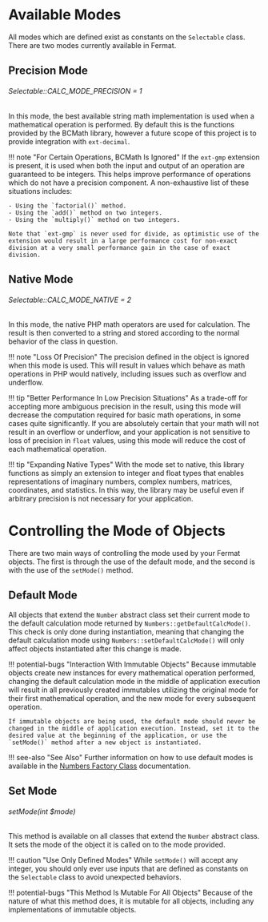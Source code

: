 # Available Modes

All modes which are defined exist as constants on the `Selectable` class. There are two modes currently available in Fermat.

## Precision Mode

###### Selectable::CALC_MODE_PRECISION = 1

In this mode, the best available string math implementation is used when a mathematical operation is performed. By default this is the functions provided by the BCMath library, however a future scope of this project is to provide integration with `ext-decimal`.

!!! note "For Certain Operations, BCMath Is Ignored"
    If the `ext-gmp` extension is present, it is used when both the input and output of an operation are guaranteed to be integers. This helps improve performance of operations which do not have a precision component. A non-exhaustive list of these situations includes:
    
    - Using the `factorial()` method.
    - Using the `add()` method on two integers.
    - Using the `multiply()` method on two integers.
    
    Note that `ext-gmp` is never used for divide, as optimistic use of the extension would result in a large performance cost for non-exact division at a very small performance gain in the case of exact division.
    
## Native Mode

###### Selectable::CALC_MODE_NATIVE = 2

In this mode, the native PHP math operators are used for calculation. The result is then converted to a string and stored according to the normal behavior of the class in question.

!!! note "Loss Of Precision"
    The precision defined in the object is ignored when this mode is used. This will result in values which behave as math operations in PHP would natively, including issues such as overflow and underflow.
    
!!! tip "Better Performance In Low Precision Situations"
    As a trade-off for accepting more ambiguous precision in the result, using this mode will decrease the computation required for basic math operations, in some cases quite significantly. If you are absolutely certain that your math will not result in an overflow or underflow, and your application is not sensitive to loss of precision in `float` values, using this mode will reduce the cost of each mathematical operation.
    
!!! tip "Expanding Native Types"
    With the mode set to native, this library functions as simply an extension to integer and float types that enables representations of imaginary numbers, complex numbers, matrices, coordinates, and statistics. In this way, the library may be useful even if arbitrary precision is not necessary for your application.
    
# Controlling the Mode of Objects

There are two main ways of controlling the mode used by your Fermat objects. The first is through the use of the default mode, and the second is with the use of the `setMode()` method.

## Default Mode

All objects that extend the `Number` abstract class set their current mode to the default calculation mode returned by `Numbers::getDefaultCalcMode()`. This check is only done during instantiation, meaning that changing the default calculation mode using `Numbers::setDefaultCalcMode()` will only affect objects instantiated after this change is made.

!!! potential-bugs "Interaction With Immutable Objects"
    Because immutable objects create new instances for every mathematical operation performed, changing the default calculation mode in the middle of application execution will result in all previously created immutables utilizing the original mode for their first mathematical operation, and the new mode for every subsequent operation.
    
    If immutable objects are being used, the default mode should never be changed in the middle of application execution. Instead, set it to the desired value at the beginning of the application, or use the `setMode()` method after a new object is instantiated.
    
!!! see-also "See Also"
    Further information on how to use default modes is available in the [Numbers Factory Class](using-factories.md#the-numbers-factory-class) documentation.
    
## Set Mode

###### setMode(int $mode)

This method is available on all classes that extend the `Number` abstract class. It sets the mode of the object it is called on to the mode provided. 

!!! caution "Use Only Defined Modes"
    While `setMode()` will accept any integer, you should only ever use inputs that are defined as constants on the `Selectable` class to avoid unexpected behaviors.
    
!!! potential-bugs "This Method Is Mutable For All Objects"
    Because of the nature of what this method does, it is mutable for all objects, including any implementations of immutable objects.
